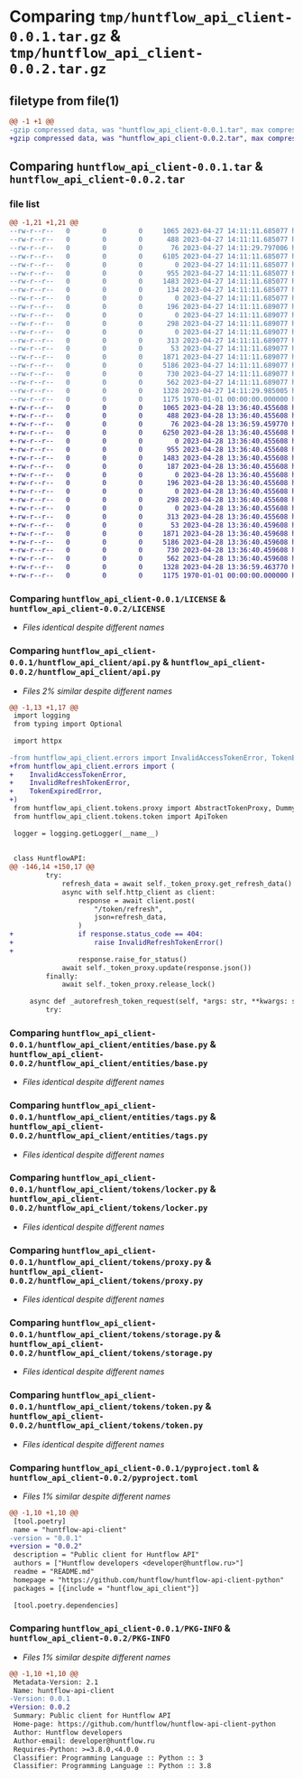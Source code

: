 # Comparing `tmp/huntflow_api_client-0.0.1.tar.gz` & `tmp/huntflow_api_client-0.0.2.tar.gz`

## filetype from file(1)

```diff
@@ -1 +1 @@
-gzip compressed data, was "huntflow_api_client-0.0.1.tar", max compression
+gzip compressed data, was "huntflow_api_client-0.0.2.tar", max compression
```

## Comparing `huntflow_api_client-0.0.1.tar` & `huntflow_api_client-0.0.2.tar`

### file list

```diff
@@ -1,21 +1,21 @@
--rw-r--r--   0        0        0     1065 2023-04-27 14:11:11.685077 huntflow_api_client-0.0.1/LICENSE
--rw-r--r--   0        0        0      488 2023-04-27 14:11:11.685077 huntflow_api_client-0.0.1/README.md
--rw-r--r--   0        0        0       76 2023-04-27 14:11:29.797006 huntflow_api_client-0.0.1/huntflow_api_client/__init__.py
--rw-r--r--   0        0        0     6105 2023-04-27 14:11:11.685077 huntflow_api_client-0.0.1/huntflow_api_client/api.py
--rw-r--r--   0        0        0        0 2023-04-27 14:11:11.685077 huntflow_api_client-0.0.1/huntflow_api_client/entities/__init__.py
--rw-r--r--   0        0        0      955 2023-04-27 14:11:11.685077 huntflow_api_client-0.0.1/huntflow_api_client/entities/base.py
--rw-r--r--   0        0        0     1483 2023-04-27 14:11:11.685077 huntflow_api_client-0.0.1/huntflow_api_client/entities/tags.py
--rw-r--r--   0        0        0      134 2023-04-27 14:11:11.685077 huntflow_api_client-0.0.1/huntflow_api_client/errors.py
--rw-r--r--   0        0        0        0 2023-04-27 14:11:11.685077 huntflow_api_client-0.0.1/huntflow_api_client/models/__init__.py
--rw-r--r--   0        0        0      196 2023-04-27 14:11:11.689077 huntflow_api_client-0.0.1/huntflow_api_client/models/common.py
--rw-r--r--   0        0        0        0 2023-04-27 14:11:11.689077 huntflow_api_client-0.0.1/huntflow_api_client/models/request/__init__.py
--rw-r--r--   0        0        0      298 2023-04-27 14:11:11.689077 huntflow_api_client-0.0.1/huntflow_api_client/models/request/tags.py
--rw-r--r--   0        0        0        0 2023-04-27 14:11:11.689077 huntflow_api_client-0.0.1/huntflow_api_client/models/response/__init__.py
--rw-r--r--   0        0        0      313 2023-04-27 14:11:11.689077 huntflow_api_client-0.0.1/huntflow_api_client/models/response/tags.py
--rw-r--r--   0        0        0       53 2023-04-27 14:11:11.689077 huntflow_api_client-0.0.1/huntflow_api_client/tokens/__init__.py
--rw-r--r--   0        0        0     1871 2023-04-27 14:11:11.689077 huntflow_api_client-0.0.1/huntflow_api_client/tokens/locker.py
--rw-r--r--   0        0        0     5186 2023-04-27 14:11:11.689077 huntflow_api_client-0.0.1/huntflow_api_client/tokens/proxy.py
--rw-r--r--   0        0        0      730 2023-04-27 14:11:11.689077 huntflow_api_client-0.0.1/huntflow_api_client/tokens/storage.py
--rw-r--r--   0        0        0      562 2023-04-27 14:11:11.689077 huntflow_api_client-0.0.1/huntflow_api_client/tokens/token.py
--rw-r--r--   0        0        0     1328 2023-04-27 14:11:29.985005 huntflow_api_client-0.0.1/pyproject.toml
--rw-r--r--   0        0        0     1175 1970-01-01 00:00:00.000000 huntflow_api_client-0.0.1/PKG-INFO
+-rw-r--r--   0        0        0     1065 2023-04-28 13:36:40.455608 huntflow_api_client-0.0.2/LICENSE
+-rw-r--r--   0        0        0      488 2023-04-28 13:36:40.455608 huntflow_api_client-0.0.2/README.md
+-rw-r--r--   0        0        0       76 2023-04-28 13:36:59.459770 huntflow_api_client-0.0.2/huntflow_api_client/__init__.py
+-rw-r--r--   0        0        0     6250 2023-04-28 13:36:40.455608 huntflow_api_client-0.0.2/huntflow_api_client/api.py
+-rw-r--r--   0        0        0        0 2023-04-28 13:36:40.455608 huntflow_api_client-0.0.2/huntflow_api_client/entities/__init__.py
+-rw-r--r--   0        0        0      955 2023-04-28 13:36:40.455608 huntflow_api_client-0.0.2/huntflow_api_client/entities/base.py
+-rw-r--r--   0        0        0     1483 2023-04-28 13:36:40.455608 huntflow_api_client-0.0.2/huntflow_api_client/entities/tags.py
+-rw-r--r--   0        0        0      187 2023-04-28 13:36:40.455608 huntflow_api_client-0.0.2/huntflow_api_client/errors.py
+-rw-r--r--   0        0        0        0 2023-04-28 13:36:40.455608 huntflow_api_client-0.0.2/huntflow_api_client/models/__init__.py
+-rw-r--r--   0        0        0      196 2023-04-28 13:36:40.455608 huntflow_api_client-0.0.2/huntflow_api_client/models/common.py
+-rw-r--r--   0        0        0        0 2023-04-28 13:36:40.455608 huntflow_api_client-0.0.2/huntflow_api_client/models/request/__init__.py
+-rw-r--r--   0        0        0      298 2023-04-28 13:36:40.455608 huntflow_api_client-0.0.2/huntflow_api_client/models/request/tags.py
+-rw-r--r--   0        0        0        0 2023-04-28 13:36:40.455608 huntflow_api_client-0.0.2/huntflow_api_client/models/response/__init__.py
+-rw-r--r--   0        0        0      313 2023-04-28 13:36:40.455608 huntflow_api_client-0.0.2/huntflow_api_client/models/response/tags.py
+-rw-r--r--   0        0        0       53 2023-04-28 13:36:40.459608 huntflow_api_client-0.0.2/huntflow_api_client/tokens/__init__.py
+-rw-r--r--   0        0        0     1871 2023-04-28 13:36:40.459608 huntflow_api_client-0.0.2/huntflow_api_client/tokens/locker.py
+-rw-r--r--   0        0        0     5186 2023-04-28 13:36:40.459608 huntflow_api_client-0.0.2/huntflow_api_client/tokens/proxy.py
+-rw-r--r--   0        0        0      730 2023-04-28 13:36:40.459608 huntflow_api_client-0.0.2/huntflow_api_client/tokens/storage.py
+-rw-r--r--   0        0        0      562 2023-04-28 13:36:40.459608 huntflow_api_client-0.0.2/huntflow_api_client/tokens/token.py
+-rw-r--r--   0        0        0     1328 2023-04-28 13:36:59.463770 huntflow_api_client-0.0.2/pyproject.toml
+-rw-r--r--   0        0        0     1175 1970-01-01 00:00:00.000000 huntflow_api_client-0.0.2/PKG-INFO
```

### Comparing `huntflow_api_client-0.0.1/LICENSE` & `huntflow_api_client-0.0.2/LICENSE`

 * *Files identical despite different names*

### Comparing `huntflow_api_client-0.0.1/huntflow_api_client/api.py` & `huntflow_api_client-0.0.2/huntflow_api_client/api.py`

 * *Files 2% similar despite different names*

```diff
@@ -1,13 +1,17 @@
 import logging
 from typing import Optional
 
 import httpx
 
-from huntflow_api_client.errors import InvalidAccessTokenError, TokenExpiredError
+from huntflow_api_client.errors import (
+    InvalidAccessTokenError,
+    InvalidRefreshTokenError,
+    TokenExpiredError,
+)
 from huntflow_api_client.tokens.proxy import AbstractTokenProxy, DummyHuntflowTokenProxy
 from huntflow_api_client.tokens.token import ApiToken
 
 logger = logging.getLogger(__name__)
 
 
 class HuntflowAPI:
@@ -146,14 +150,17 @@
         try:
             refresh_data = await self._token_proxy.get_refresh_data()
             async with self.http_client as client:
                 response = await client.post(
                     "/token/refresh",
                     json=refresh_data,
                 )
+                if response.status_code == 404:
+                    raise InvalidRefreshTokenError()
+
                 response.raise_for_status()
             await self._token_proxy.update(response.json())
         finally:
             await self._token_proxy.release_lock()
 
     async def _autorefresh_token_request(self, *args: str, **kwargs: str) -> httpx.Response:
         try:
```

### Comparing `huntflow_api_client-0.0.1/huntflow_api_client/entities/base.py` & `huntflow_api_client-0.0.2/huntflow_api_client/entities/base.py`

 * *Files identical despite different names*

### Comparing `huntflow_api_client-0.0.1/huntflow_api_client/entities/tags.py` & `huntflow_api_client-0.0.2/huntflow_api_client/entities/tags.py`

 * *Files identical despite different names*

### Comparing `huntflow_api_client-0.0.1/huntflow_api_client/tokens/locker.py` & `huntflow_api_client-0.0.2/huntflow_api_client/tokens/locker.py`

 * *Files identical despite different names*

### Comparing `huntflow_api_client-0.0.1/huntflow_api_client/tokens/proxy.py` & `huntflow_api_client-0.0.2/huntflow_api_client/tokens/proxy.py`

 * *Files identical despite different names*

### Comparing `huntflow_api_client-0.0.1/huntflow_api_client/tokens/storage.py` & `huntflow_api_client-0.0.2/huntflow_api_client/tokens/storage.py`

 * *Files identical despite different names*

### Comparing `huntflow_api_client-0.0.1/huntflow_api_client/tokens/token.py` & `huntflow_api_client-0.0.2/huntflow_api_client/tokens/token.py`

 * *Files identical despite different names*

### Comparing `huntflow_api_client-0.0.1/pyproject.toml` & `huntflow_api_client-0.0.2/pyproject.toml`

 * *Files 1% similar despite different names*

```diff
@@ -1,10 +1,10 @@
 [tool.poetry]
 name = "huntflow-api-client"
-version = "0.0.1"
+version = "0.0.2"
 description = "Public client for Huntflow API"
 authors = ["Huntflow developers <developer@huntflow.ru>"]
 readme = "README.md"
 homepage = "https://github.com/huntflow/huntflow-api-client-python"
 packages = [{include = "huntflow_api_client"}]
 
 [tool.poetry.dependencies]
```

### Comparing `huntflow_api_client-0.0.1/PKG-INFO` & `huntflow_api_client-0.0.2/PKG-INFO`

 * *Files 1% similar despite different names*

```diff
@@ -1,10 +1,10 @@
 Metadata-Version: 2.1
 Name: huntflow-api-client
-Version: 0.0.1
+Version: 0.0.2
 Summary: Public client for Huntflow API
 Home-page: https://github.com/huntflow/huntflow-api-client-python
 Author: Huntflow developers
 Author-email: developer@huntflow.ru
 Requires-Python: >=3.8.0,<4.0.0
 Classifier: Programming Language :: Python :: 3
 Classifier: Programming Language :: Python :: 3.8
```

